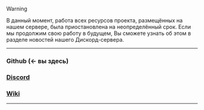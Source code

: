 > [!WARNING]  
> В данный момент, работа всех ресурсов проекта, размещённых на нашем сервере, была приостановлена на неопределённый срок. Если мы продолжим свою работу в будущем, Вы сможете узнать об этом в разделе новостей нашего Дискорд-сервера.
---
### Github (← вы здесь)
### [Discord](https://discord.gg/F7GgD86Pvf)
### [Wiki](https://wiki.proxima.fun/wiki/)
---
